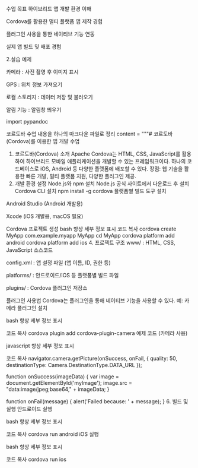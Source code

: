 수업 목표
하이브리드 앱 개발 환경 이해

Cordova를 활용한 멀티 플랫폼 앱 제작 경험

플러그인 사용을 통한 네이티브 기능 연동

실제 앱 빌드 및 배포 경험

2.실습 예제

카메라 : 사진 촬영 후 이미지 표시

GPS : 위치 정보 가져오기

로컬 스토리지 : 데이터 저장 및 불러오기

알림 기능 : 알림창 띄우기

import pypandoc

코르도바 수업 내용을 하나의 마크다운 파일로 정리
content = """# 코르도바(Cordova)를 이용한 앱 개발 수업

1. 코르도바(Cordova) 소개
Apache Cordova는 HTML, CSS, JavaScript를 활용하여 하이브리드 모바일 애플리케이션을 개발할 수 있는 프레임워크이다.
하나의 코드베이스로 iOS, Android 등 다양한 플랫폼에 배포할 수 있다.
장점: 웹 기술을 활용한 빠른 개발, 멀티 플랫폼 지원, 다양한 플러그인 제공.
2. 개발 환경 설정
Node.js와 npm 설치
Node.js 공식 사이트에서 다운로드 후 설치
Cordova CLI 설치
npm install -g cordova
플랫폼별 빌드 도구 설치

Android Studio (Android 개발용)

Xcode (iOS 개발용, macOS 필요)

Cordova 프로젝트 생성 bash 항상 세부 정보 표시
코드 복사 cordova create MyApp com.example.myapp MyApp cd MyApp cordova platform add android cordova platform add ios 4. 프로젝트 구조 www/ : HTML, CSS, JavaScript 소스코드

config.xml : 앱 설정 파일 (앱 이름, ID, 권한 등)

platforms/ : 안드로이드/iOS 등 플랫폼별 빌드 파일

plugins/ : Cordova 플러그인 저장소

플러그인 사용법 Cordova는 플러그인을 통해 네이티브 기능을 사용할 수 있다.
예: 카메라 플러그인 설치

bash 항상 세부 정보 표시

코드 복사 cordova plugin add cordova-plugin-camera 예제 코드 (카메라 사용)

javascript 항상 세부 정보 표시

코드 복사 navigator.camera.getPicture(onSuccess, onFail, { quality: 50, destinationType: Camera.DestinationType.DATA_URL });

function onSuccess(imageData) { var image = document.getElementById('myImage'); image.src = "data:image/jpeg;base64," + imageData; }

function onFail(message) { alert('Failed because: ' + message); } 6. 빌드 및 실행 안드로이드 실행

bash 항상 세부 정보 표시

코드 복사 cordova run android iOS 실행

bash 항상 세부 정보 표시

코드 복사 cordova run ios
